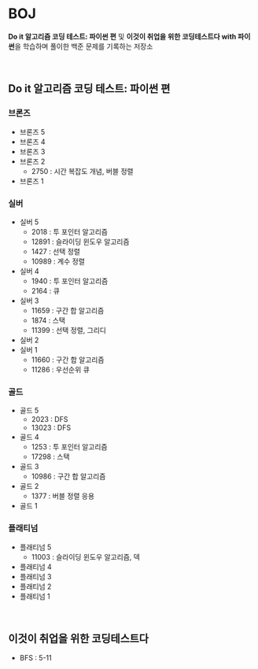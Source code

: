 # BOJ
**Do it 알고리즘 코딩 테스트: 파이썬 편** 및 **이것이 취업을 위한 코딩테스트다 with 파이썬**을 학습하며 풀이한 백준 문제를 기록하는 저장소

<br>

## Do it 알고리즘 코딩 테스트: 파이썬 편
### 브론즈
  - 브론즈 5
  - 브론즈 4
  - 브론즈 3
  - 브론즈 2
    * 2750 : 시간 복잡도 개념, 버블 정렬
  - 브론즈 1
### 실버
  - 실버 5
    * 2018 : 투 포인터 알고리즘
    * 12891 : 슬라이딩 윈도우 알고리즘
    * 1427 : 선택 정렬
    * 10989 : 계수 정렬
  - 실버 4
    * 1940 : 투 포인터 알고리즘
    * 2164 : 큐
  - 실버 3
    * 11659 : 구간 합 알고리즘
    * 1874 : 스택
    * 11399 : 선택 정렬, 그리디
  - 실버 2
  - 실버 1
    * 11660 : 구간 합 알고리즘
    * 11286 : 우선순위 큐
### 골드
  - 골드 5
    * 2023 : DFS
    * 13023 : DFS
  - 골드 4
    * 1253 : 투 포인터 알고리즘
    * 17298 : 스택
  - 골드 3
    * 10986 : 구간 합 알고리즘
  - 골드 2
    * 1377 : 버블 정렬 응용
  - 골드 1
### 플래티넘
  - 플래티넘 5
    * 11003 : 슬라이딩 윈도우 알고리즘, 덱
  - 플래티넘 4
  - 플래티넘 3
  - 플래티넘 2
  - 플래티넘 1


<br>

## 이것이 취업을 위한 코딩테스트다
- BFS : 5-11

